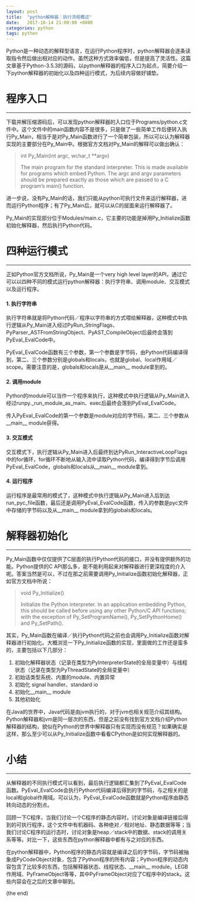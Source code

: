 ```yaml
---
layout: post
title:  "python解释器：执行流程概述"
date:   2017-10-14 21:00:00 +0800
categories: python
tags: python
---
```


Python是一种动态的解释型语言，在运行Python程序时，python解释器会逐条读取指令然后做出相对应的动作。虽然这种方式效率偏低，但是提高了灵活性。这篇文章基于Python-3.5.3的源码，以python解释器的程序入口为起点，简要介绍一下python解释器的初始化以及四种运行模式，为后续内容做好铺垫。

# 程序入口

---

下载并解压缩源码后，可以发现python解释器的入口位于Programs/python.c文件中。这个文件中的main函数内容不是很多，只是做了一些简单工作后便转入执行Py_Main，相当于是对Py_Main函数进行了一个简单包装，所以可以认为解释器实现的主要部分在Py_Main中。根据官方文档对Py_Main的解释可以做出确认：

> int Py_Main(int argc, wchar_t **argv)
> 
> The main program for the standard interpreter. This is made available for programs which embed Python. The argc and argv parameters should be prepared exactly as those which are passed to a C program’s main() function.

进一步说，没有Py_Main的话，我们只能从python可执行文件来运行解释器，进而运行Python程序；有了Py_Main后，就可以从C的层面来运行解释器了。

Py_Main的实现部分位于Modules/main.c，它主要的功能是掉用Py_Initialize函数初始化解释器，然后执行Python代码。

# 四种运行模式

---

正如Python官方文档所说，Py_Main是一个very high level layer的API，通过它可以以四种不同的模式运行python解释器：执行字符串、调用module、交互模式以及运行程序。

#### 1. 执行字符串

执行字符串就是将Python代码／程序以字符串的方式喂给解释器，这种模式中执行逻辑从Py_Main进入经过PyRun_StringFlags、PyParser_ASTFromStringObject、PyAST_CompileObject后最终会落到PyEval_EvalCode中。

PyEval_EvalCode函数有三个参数，第一个参数是字节码，由Python代码编译得到，第二、三个参数分别是globals和locals，也就是global、local作用域／scope。需要注意的是，globals和locals是从__main__ module拿到的。

#### 2. 调用module

Python的module可以当作一个程序来执行，这种模式中执行逻辑从Py_Main进入经过runpy._run_module_as_main、exec后最终会落到PyEval_EvalCode。

传入PyEval_EvalCode的第一个参数是module对应的字节码，第二、三个参数从__main__ module获得。

#### 3. 交互模式

交互模式下，执行逻辑从Py_Main进入后最终到达PyRun_InteractiveLoopFlags中的for循环，for循环不断地从输入流中读取Python代码，编译得到字节后调用PyEval_EvalCode，globals和locals从__main__ module拿到。

#### 4. 运行程序

运行程序是最常用的模式了，这种模式中执行逻辑从Py_Main进入后到达run_pyc_file函数，最后还是调用PyEval_EvalCode函数，传入的参数是pyc文件中存储的字节码以及从__main__ module拿到的globals和locals。

# 解释器初始化

---

Py_Main函数中仅仅提供了C层面的执行Python代码的接口，并没有提供额外的功能。Python提供的C API那么多，能不能利用起来对解释器进行更深程度的介入呢。答案当然是可以，不过在那之前需要调用Py_Initialize函数初始化解释器，正如官方文档中所说：

> void Py_Initialize()
>
> Initialize the Python interpreter. In an application embedding Python, this should be called before using any other Python/C API functions; with the exception of Py_SetProgramName(), Py_SetPythonHome() and Py_SetPath().

其实，Py_Main函数在编译／执行Python代码之前也会调用Py_Initialize函数对解释器进行初始化。大概浏览一下Py_Initialize函数的实现，里面做的工作还是蛮多的，主要包括以下几部分：

1. 初始化解释器状态（记录在类型为PyInterpreterState的全局变量中）与线程状态（记录在类型为PyThreadState的全局变量中）
2. 初始话类型系统、内置的module、内置异常
3. 初始化	signal handler、standard io
4. 初始化__main__ module
5. 其他初始化

在Java的世界中，Java代码是由jvm执行的，对于jvm也相关规范介绍其结构。Python解释器和jvm是同一层次的东西，但是之前没有找到官方文档介绍Python解释器的结构，貌似在Python的世界中解释器只有实现而没有规范？如果确实是这样，那么至少可以从Py_Initialize函数中看看CPython是如何实现解释器的。

# 小结

---

从解释器的不同执行模式可以看到，最后执行逻辑都汇集到了PyEval_EvalCode函数。PyEval_EvalCode会执行Python代码编译后得到的字节码，与之相关的是local和global作用域。可以认为，PyEval_EvalCode函数就是Python程序由静态转向动态的分割点。

回顾一下C程序，当我们讨论一个C程序的静态内容时，讨论对象是编译链接后得到的可执行程序，这个文件中有机器码、各种绝对／相对地址、静态数据等等；当我们讨论C程序的运行态时，讨论对象是heap／stack中的数据、stack的调用关系等等。对比一下，这些东西在python解释器中都有与之对应的东西。

在python解释器中，Python程序的静态内容就是编译之后的字节码，字节码被抽象成PyCodeObject对象，包含了Python程序的所有内容；Python程序的动态内容包含了比较多的东西，包括解释器状态、线程状态、\_\_main\_\_ module，LEGB作用域、PyFrameObject等等，其中PyFrameObject对应了C程序中的stack。这些内容会在之后的文章中聊到。

(the end)
